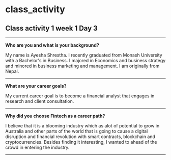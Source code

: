 # class_activity

## Class activity 1 week 1 Day 3
---

**Who are you and what is your background?**

My name is Ayesha Shrestha. I recently graduated from Monash University with a Bachelor's in Business. I majored in Economics and business strategy and minored in business marketing and management. I am originally from Nepal.

---

**What are your career goals?**

My current career goal is to become a financial analyst that engages in research and client consultation.

---

**Why did you choose Fintech as a career path?**

I believe that it is a blooming industry which as alot of potential to grow in Australia and other parts of the world that is going to cause a digital disruption and financial revolution with smart contracts, blockchain and cryptocurrencies. Besides finding it interesting, I wanted to ahead of the crowd in entering the industry.

---
